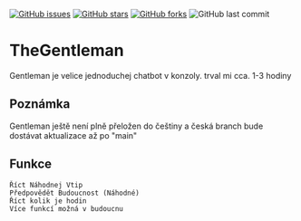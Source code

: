[![GitHub issues](https://img.shields.io/github/issues/mrpekr/TheGentleman?style=flat&logo=appveyor)](https://github.com/mrpekr/TheGentleman/issues)
[![GitHub stars](https://img.shields.io/github/stars/mrpekr/TheGentleman?style=flat&logo=appveyor)](https://github.com/mrpekr/TheGentleman/stargazers)
[![GitHub forks](https://img.shields.io/github/forks/mrpekr/TheGentleman?style=flat&logo=appveyor)](https://github.com/mrpekr/TheGentleman/network)
![GitHub last commit](https://img.shields.io/github/last-commit/mrpekr/thegentleman)

# TheGentleman
 Gentleman je velice jednoduchej chatbot v konzoly. trval mi cca. 1-3 hodiny
 
## Poznámka
Gentleman ještě není plně přeložen do češtiny a česká branch bude dostávat aktualizace až po "main"

## Funkce
```Říct Náhodnej Vtip```                                                                                                         
```Předpovědět Budoucnost (Náhodné)```                                                                                                        
```Říct kolik je hodin```                                                                                                        
```Více funkcí možná v budoucnu```                                                                                                        
